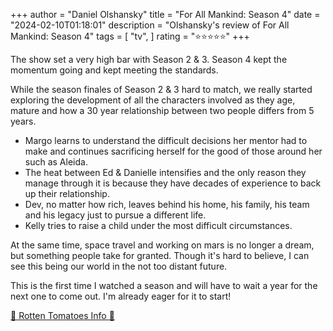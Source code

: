 +++
author = "Daniel Olshansky"
title = "For All Mankind: Season 4"
date = "2024-02-10T01:18:01"
description = "Olshansky's review of For All Mankind: Season 4"
tags = [
    "tv",
]
rating = "⭐⭐⭐⭐⭐"
+++

The show set a very high bar with Season 2 & 3. Season 4 kept the momentum going
and kept meeting the standards.

While the season finales of Season 2 & 3 hard to match, we really started exploring
the development of all the characters involved as they age, mature and how a 30
year relationship between two people differs from 5 years.

- Margo learns to understand the difficult decisions her mentor had to make and
  continues sacrificing herself for the good of those around her such as Aleida.
- The heat between Ed & Danielle intensifies and the only reason they manage
  through it is because they have decades of experience to back up their relationship.
- Dev, no matter how rich, leaves behind his home, his family, his team and his legacy
  just to pursue a different life.
- Kelly tries to raise a child under the most difficult circumstances.

At the same time, space travel and working on mars is no longer a dream, but
something people take for granted. Though it's hard to believe, I can see this
being our world in the not too distant future.

This is the first time I watched a season and will have to wait a year for the next
one to come out. I'm already eager for it to start!

[🍅 Rotten Tomatoes Info 🍅](https://www.rottentomatoes.com/tv/for_all_mankind/s04)
